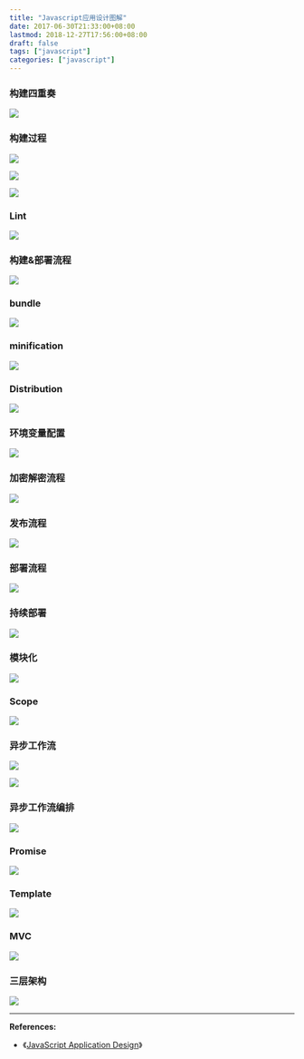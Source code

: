 ```yaml
---
title: "Javascript应用设计图解"
date: 2017-06-30T21:33:00+08:00
lastmod: 2018-12-27T17:56:00+08:00
draft: false
tags: ["javascript"]
categories: ["javascript"]
---
```


### 构建四重奏
![](/images/attachment/590399-fc4243630b35c433.png)

### 构建过程
![](/images/attachment/590399-54e38b2f0f63f123.png)


![](/images/attachment/590399-f05a1da1ef187b78.png)


![](/images/attachment/590399-5052bb072927c9fc.png)

### Lint
![](/images/attachment/590399-84a25e28be1cec5d.png)

### 构建&部署流程
![](/images/attachment/590399-fb0e30ac15979931.png)

### bundle
![](/images/attachment/590399-20308887c9ffb91b.png)

### minification
![](/images/attachment/590399-b237519b84f717de.png)

### Distribution
![](/images/attachment/590399-508790fe4c340477.png)

### 环境变量配置
![](/images/attachment/590399-5ebe2d9e41b12736.png)

### 加密解密流程
![](/images/attachment/590399-452657018a952286.png)

### 发布流程
![](/images/attachment/590399-b154c6e4f2da1da0.png)

### 部署流程
![](/images/attachment/590399-6c64e4dd52fb28f4.png)

### 持续部署
![](/images/attachment/590399-89bb2fd002715f7b.png)

### 模块化
![](/images/attachment/590399-0e6325f41a283312.png)

### Scope
![](/images/attachment/590399-801e1a372451052e.png)

### 异步工作流
![](/images/attachment/590399-0fe7f34dd9ee0e09.png)

![](/images/attachment/590399-f6a54e44ac707b01.png)

### 异步工作流编排
![](/images/attachment/590399-302b2b221c16063a.png)

### Promise
![](/images/attachment/590399-ab0d6ddbcedc8112.png)

### Template
![](/images/attachment/590399-ab544ea3649a21ed.png)

### MVC
![](/images/attachment/590399-a8d4a0b12b59cbc3.png)

### 三层架构
![](/images/attachment/590399-b7f2f4f0dc5657de.png)

---

**References:**
- 《[JavaScript Application Design](https://www.amazon.com/JavaScript-Application-Design-Build-Approach/dp/1617291951/ref=la_B00ONBUYSU_1_2?s=books&ie=UTF8&qid=1513049448&sr=1-2)》

